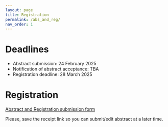 ```yaml
---
layout: page
title: Registration
permalink: /abs_and_reg/
nav_order: 1
---
```



# Deadlines

* Abstract submission: 24 February 2025
* Notification of abstract acceptance: TBA
* Registration deadline: 28 March 2025


# Registration

[Abstract and Registration submission form](https://forms.office.com/e/Z6Mr44zVRG)

Please, save the receipt link so you can submit/edit abstract at a later time.
